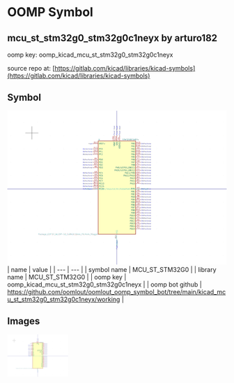 # OOMP Symbol  
## mcu_st_stm32g0_stm32g0c1neyx  by arturo182  
  
oomp key: oomp_kicad_mcu_st_stm32g0_stm32g0c1neyx  
  
source repo at: [https://gitlab.com/kicad/libraries/kicad-symbols](https://gitlab.com/kicad/libraries/kicad-symbols)  
## Symbol  
  
[![working.png](working_600.png)](working.png)  
| name | value | 
| --- | --- | 
| symbol name | MCU_ST_STM32G0 | 
| library name | MCU_ST_STM32G0 | 
| oomp key | oomp_kicad_mcu_st_stm32g0_stm32g0c1neyx | 
| oomp bot github | https://github.com/oomlout/oomlout_oomp_symbol_bot/tree/main/kicad_mcu_st_stm32g0_stm32g0c1neyx/working | 
## Images  
  
[![working.png](working_140.png)](working.png)  

